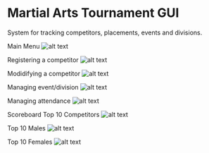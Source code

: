 # Martial Arts Tournament GUI 
System for tracking competitors, placements, events and divisions.

Main Menu
![alt text](https://github.com/DavidL93/MartialArtsTournament/blob/master/screenshots/main_menu.PNG)

Registering a competitor
![alt text](https://github.com/DavidL93/MartialArtsTournament/blob/master/screenshots/add_competitor.PNG)

Modidifying a competitor
![alt text](https://github.com/DavidL93/MartialArtsTournament/blob/master/screenshots/mod_competitor.PNG)

Managing event/division
![alt text](https://github.com/DavidL93/MartialArtsTournament/blob/master/screenshots/event_managment.PNG)

Managing attendance
![alt text](https://github.com/DavidL93/MartialArtsTournament/blob/master/screenshots/attendance_check.PNG)

Scoreboard
Top 10 Competitors
![alt text](https://github.com/DavidL93/MartialArtsTournament/blob/master/screenshots/top_10.PNG)

Top 10 Males
![alt text](https://github.com/DavidL93/MartialArtsTournament/blob/master/screenshots/top_male.PNG)

Top 10 Females
![alt text](https://github.com/DavidL93/MartialArtsTournament/blob/master/screenshots/top_female.PNG)
